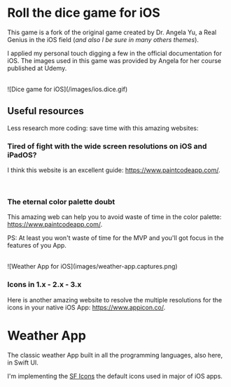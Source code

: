 # Roll the dice game for iOS

This game is a fork of the original game created by Dr. Angela Yu, a Real Genius in the iOS field (_and also I be sure in many others themes_).

I applied my personal touch digging a few in the official documentation for iOS. The images used in this game was provided by Angela for her course published at Udemy.

<br>
![Dice game for iOS](/images/ios.dice.gif)

<br>

## Useful resources

Less research more coding: save time with this amazing websites:


### Tired of fight with the wide screen resolutions on iOS and iPadOS?

I think this website is an excellent guide: https://www.paintcodeapp.com/.

<br>

### The eternal color palette doubt

This amazing web can help you to avoid waste of time in the color palette: https://www.paintcodeapp.com/.

PS: At least you won't waste of time for the MVP and you'll got focus in the features of you App.

<br>
![Weather App for iOS](images/weather-app.captures.png)

<br>

### Icons in 1.x - 2.x - 3.x

Here is another amazing website to resolve the multiple resolutions for the icons in your native iOS App: https://www.appicon.co/.

# Weather App

The classic weather App built in all the programming languages, also here, in Swift UI.

I'm implementing the [SF Icons](https://developer.apple.com/sf-symbols/) the default icons used in major of iOS apps.
